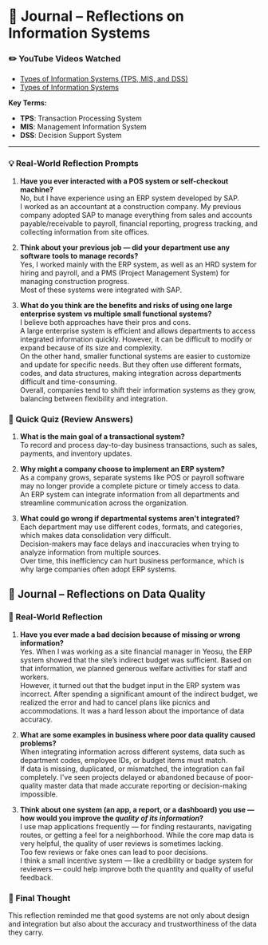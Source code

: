 # 📘 Journal – Reflections on Information Systems

### ✏️ YouTube Videos Watched

- [Types of Information Systems (TPS, MIS, and DSS)](https://www.youtube.com/watch?v=nQ4Q3iN7TMM)
- [Types of Information Systems](https://www.youtube.com/watch?v=5hMhvDG35eA)

**Key Terms:**

- **TPS**: Transaction Processing System
- **MIS**: Management Information System
- **DSS**: Decision Support System

---

### 💡 Real-World Reflection Prompts

1. **Have you ever interacted with a POS system or self-checkout machine?**  
   No, but I have experience using an ERP system developed by SAP.  
   I worked as an accountant at a construction company. My previous company adopted SAP to manage everything from sales and accounts payable/receivable to payroll, financial reporting, progress tracking, and collecting information from site offices.

2. **Think about your previous job — did your department use any software tools to manage records?**  
   Yes, I worked mainly with the ERP system, as well as an HRD system for hiring and payroll, and a PMS (Project Management System) for managing construction progress.  
   Most of these systems were integrated with SAP.

3. **What do you think are the benefits and risks of using one large enterprise system vs multiple small functional systems?**  
   I believe both approaches have their pros and cons.  
   A large enterprise system is efficient and allows departments to access integrated information quickly. However, it can be difficult to modify or expand because of its size and complexity.  
   On the other hand, smaller functional systems are easier to customize and update for specific needs. But they often use different formats, codes, and data structures, making integration across departments difficult and time-consuming.  
   Overall, companies tend to shift their information systems as they grow, balancing between flexibility and integration.

### 🎯 Quick Quiz (Review Answers)

1. **What is the main goal of a transactional system?**  
   To record and process day-to-day business transactions, such as sales, payments, and inventory updates.

2. **Why might a company choose to implement an ERP system?**  
   As a company grows, separate systems like POS or payroll software may no longer provide a complete picture or timely access to data.  
   An ERP system can integrate information from all departments and streamline communication across the organization.

3. **What could go wrong if departmental systems aren't integrated?**  
   Each department may use different codes, formats, and categories, which makes data consolidation very difficult.  
   Decision-makers may face delays and inaccuracies when trying to analyze information from multiple sources.  
   Over time, this inefficiency can hurt business performance, which is why large companies often adopt ERP systems.

## 📘 Journal – Reflections on Data Quality

### 🔎 Real-World Reflection

1. **Have you ever made a bad decision because of missing or wrong information?**  
   Yes. When I was working as a site financial manager in Yeosu, the ERP system showed that the site’s indirect budget was sufficient. Based on that information, we planned generous welfare activities for staff and workers.  
   However, it turned out that the budget input in the ERP system was incorrect. After spending a significant amount of the indirect budget, we realized the error and had to cancel plans like picnics and accommodations. It was a hard lesson about the importance of data accuracy.

2. **What are some examples in business where poor data quality caused problems?**  
   When integrating information across different systems, data such as department codes, employee IDs, or budget items must match.  
   If data is missing, duplicated, or mismatched, the integration can fail completely. I've seen projects delayed or abandoned because of poor-quality master data that made accurate reporting or decision-making impossible.

3. **Think about one system (an app, a report, or a dashboard) you use — how would you improve the _quality of its information_?**  
   I use map applications frequently — for finding restaurants, navigating routes, or getting a feel for a neighborhood. While the core map data is very helpful, the quality of user reviews is sometimes lacking.  
   Too few reviews or fake ones can lead to poor decisions.  
   I think a small incentive system — like a credibility or badge system for reviewers — could help improve both the quantity and quality of useful feedback.

### 🌱 Final Thought

This reflection reminded me that good systems are not only about design and integration but also about the accuracy and trustworthiness of the data they carry.
